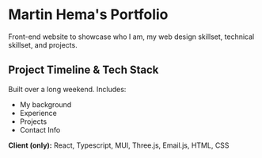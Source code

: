 
# Martin Hema's Portfolio

Front-end website to showcase who I am, my web design skillset, technical skillset, and projects.



## Project Timeline & Tech Stack

Built over a long weekend. 
Includes:

- My background
- Experience
- Projects
- Contact Info


**Client (only):** React, Typescript, MUI, Three.js, Email.js, HTML, CSS


